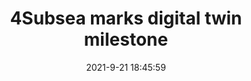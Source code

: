 ---
"title": "4Subsea marks digital twin milestone"
"date": "2021-9-21 18:45:59"
"feed_name": "OFFSHOREMAG"
"feed_website": "https://www.offshore-mag.com/"
"feed_rss": "https://www.offshore-mag.com/__rss/website-scheduled-content.xml?input=%7B%22sectionAlias%22%3A%22home%22%7D"
"link": "https://www.offshore-mag.com/subsea/article/14210745/4subsea-marks-digital-twin-milestone"
"file": "_posts/2021-1-1-050ebdac907765bacc00b75e75412b06bd70deb2.md"
"accident": "0"
"drilling": "0"
"dead": "0"
"injured": "0"
"where": "unknown site"
---